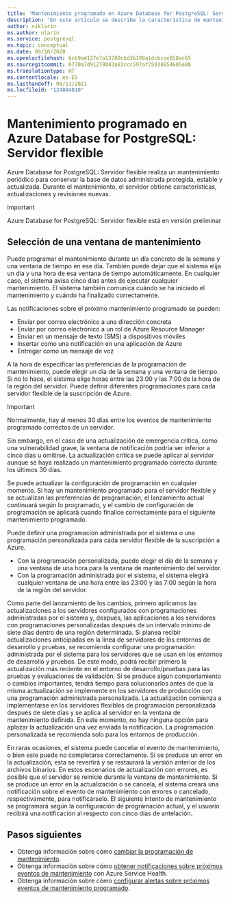 ```yaml
---
title: 'Mantenimiento programado en Azure Database for PostgreSQL: Servidor flexible'
description: 'En este artículo se describe la característica de mantenimiento programado de Azure Database for PostgreSQL: Servidor flexible.'
author: niklarin
ms.author: nlarin
ms.service: postgresql
ms.topic: conceptual
ms.date: 09/10/2020
ms.openlocfilehash: 6cb9ad127e7a13780cbd36198a1dcbcce858ac65
ms.sourcegitcommit: 0770a7d91278043a83ccc597af25934854605e8b
ms.translationtype: HT
ms.contentlocale: es-ES
ms.lasthandoff: 09/13/2021
ms.locfileid: "124804810"
---
```

# <a name="scheduled-maintenance-in-azure-database-for-postgresql--flexible-server"></a>Mantenimiento programado en Azure Database for PostgreSQL: Servidor flexible
 
Azure Database for PostgreSQL: Servidor flexible realiza un mantenimiento periódico para conservar la base de datos administrada protegida, estable y actualizada. Durante el mantenimiento, el servidor obtiene características, actualizaciones y revisiones nuevas.
 
> [!IMPORTANT]
> Azure Database for PostgreSQL: Servidor flexible está en versión preliminar
 
## <a name="selecting-a-maintenance-window"></a>Selección de una ventana de mantenimiento
 
Puede programar el mantenimiento durante un día concreto de la semana y una ventana de tiempo en ese día. También puede dejar que el sistema elija un día y una hora de esa ventana de tiempo automáticamente. En cualquier caso, el sistema avisa cinco días antes de ejecutar cualquier mantenimiento. El sistema también comunica cuándo se ha iniciado el mantenimiento y cuándo ha finalizado correctamente.
 
Las notificaciones sobre el próximo mantenimiento programado se pueden:
 
* Enviar por correo electrónico a una dirección concreta
* Enviar por correo electrónico a un rol de Azure Resource Manager
* Enviar en un mensaje de texto (SMS) a dispositivos móviles
* Insertar como una notificación en una aplicación de Azure
* Entregar como un mensaje de voz
 
A la hora de especificar las preferencias de la programación de mantenimiento, puede elegir un día de la semana y una ventana de tiempo. Si no lo hace, el sistema elige horas entre las 23:00 y las 7:00 de la hora de la región del servidor. Puede definir diferentes programaciones para cada servidor flexible de la suscripción de Azure. 
 
> [!IMPORTANT]
> Normalmente, hay al menos 30 días entre los eventos de mantenimiento programado correctos de un servidor.
>
> Sin embargo, en el caso de una actualización de emergencia crítica, como una vulnerabilidad grave, la ventana de notificación podría ser inferior a cinco días u omitirse. La actualización crítica se puede aplicar al servidor aunque se haya realizado un mantenimiento programado correcto durante los últimos 30 días.

Se puede actualizar la configuración de programación en cualquier momento. Si hay un mantenimiento programado para el servidor flexible y se actualizan las preferencias de programación, el lanzamiento actual continuará según lo programado, y el cambio de configuración de programación se aplicará cuando finalice correctamente para el siguiente mantenimiento programado.

Puede definir una programación administrada por el sistema o una programación personalizada para cada servidor flexible de la suscripción a Azure.  
* Con la programación personalizada, puede elegir el día de la semana y una ventana de una hora para la ventana de mantenimiento del servidor.  
* Con la programación administrada por el sistema, el sistema elegirá cualquier ventana de una hora entre las 23:00 y las 7:00 según la hora de la región del servidor.  

Como parte del lanzamiento de los cambios, primero aplicamos las actualizaciones a los servidores configurados con programaciones administradas por el sistema y, después, las aplicaciones a los servidores con programaciones personalizadas después de un intervalo mínimo de siete días dentro de una región determinada. Si planea recibir actualizaciones anticipadas en la línea de servidores de los entornos de desarrollo y pruebas, se recomienda configurar una programación administrada por el sistema para los servidores que se usan en los entornos de desarrollo y pruebas. De este modo, podrá recibir primero la actualización más reciente en el entorno de desarrollo/pruebas para las pruebas y evaluaciones de validación. Si se produce algún comportamiento o cambios importantes, tendrá tiempo para solucionarlos antes de que la misma actualización se implemente en los servidores de producción con una programación administrada personalizada. La actualización comienza a implementarse en los servidores flexibles de programación personalizada después de siete días y se aplica al servidor en la ventana de mantenimiento definida. En este momento, no hay ninguna opción para aplazar la actualización una vez enviada la notificación. La programación personalizada se recomienda solo para los entornos de producción. 

En raras ocasiones, el sistema puede cancelar el evento de mantenimiento, o bien este puede no completarse correctamente. Si se produce un error en la actualización, esta se revertirá y se restaurará la versión anterior de los archivos binarios. En estos escenarios de actualización con errores, es posible que el servidor se reinicie durante la ventana de mantenimiento. Si se produce un error en la actualización o se cancela, el sistema creará una notificación sobre el evento de mantenimiento con errores o cancelado, respectivamente, para notificárselo. El siguiente intento de mantenimiento se programará según la configuración de programación actual, y el usuario recibirá una notificación al respecto con cinco días de antelación. 

 
## <a name="next-steps"></a>Pasos siguientes
 
* Obtenga información sobre cómo [cambiar la programación de mantenimiento](how-to-maintenance-portal.md).
* Obtenga información sobre cómo [obtener notificaciones sobre próximos eventos de mantenimiento](../../service-health/service-notifications.md) con Azure Service Health.
* Obtenga información sobre cómo [configurar alertas sobre próximos eventos de mantenimiento programado](../../service-health/resource-health-alert-monitor-guide.md).
